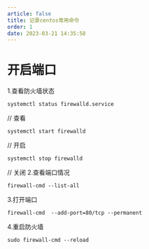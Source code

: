 ```yaml
---
article: false
title: 记录centos常用命令
order: 1
date: 2023-03-21 14:35:58
---
```



# 开启端口

1.查看防火墙状态
```
systemctl status firewalld.service   
```
// 查看 
```
systemctl start firewalld   
```
// 开启 
```
systemctl stop firewalld  
```
// 关闭 
2.查看端口情况
```
firewall-cmd --list-all
```
3.打开端口
```
firewall-cmd  --add-port=80/tcp --permanent 
```
4.重启防火墙
```
sudo firewall-cmd --reload
```